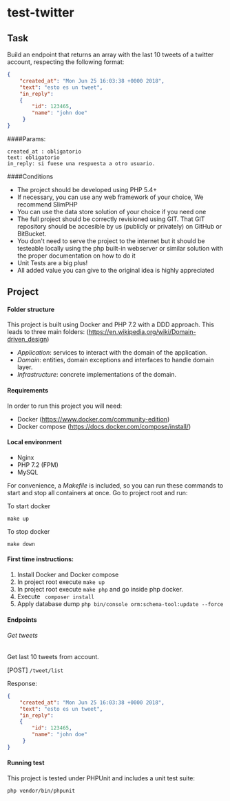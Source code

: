 # test-twitter

## Task

Build an endpoint that returns an array with the last 10 tweets of a twitter account, respecting the following format: 
 
```json
{
    "created_at": "Mon Jun 25 16:03:38 +0000 2018",
    "text": "esto es un tweet",
    "in_reply": 
    {
        "id": 123465,
        "name": "john doe"
     }
}
```
####Params:
```
created_at : obligatorio
text: obligatorio
in_reply: si fuese una respuesta a otro usuario.
```

####Conditions

* The project should be developed using PHP 5.4+
* If necessary, you can use any web framework of your choice, We recommend SlimPHP
* You can use the data store solution of your choice if you need one
* The full project should be correctly revisioned using GIT. That GIT repository should be accesible by us (publicly or privately) on GitHub or BitBucket.
* You don't need to serve the project to the internet but it should be testeable locally using the php built-in webserver or similar solution with the proper documentation on how to do it
* Unit Tests are a big plus!
* All added value you can give to the original idea is highly appreciated

## Project

#### Folder structure
This project is built using Docker and PHP 7.2 with a DDD approach. 
This leads to three main folders: (https://en.wikipedia.org/wiki/Domain-driven_design)
* *Application*: services to interact with the domain of the application.
* *Domain*: entities, domain exceptions and interfaces to handle domain layer.
* *Infrastructure*: concrete implementations of the domain.

#### Requirements
In order to run this project you will need:

* Docker (https://www.docker.com/community-edition)
* Docker compose (https://docs.docker.com/compose/install/)

#### Local environment

* Nginx
* PHP 7.2 (FPM)
* MySQL

For convenience, a *Makefile* is included, so you can run these commands to start and stop all containers at once.
Go to project root and run:

To start docker
```
make up
```

To stop docker
```
make down
```

#### First time instructions:

1) Install Docker and Docker compose
2) In project root execute ``` make up ``` 
3) In project root execute ``` make php ``` and go inside php docker.
4) Execute ``` composer install```
5) Apply database dump ``` php bin/console orm:schema-tool:update --force ```

#### Endpoints
###### Get tweets
Get last 10 tweets from account. 

[POST] ```/tweet/list```

Response:
```json
{
    "created_at": "Mon Jun 25 16:03:38 +0000 2018",
    "text": "esto es un tweet",
    "in_reply": 
    {
        "id": 123465,
        "name": "john doe"
     }
}
```

#### Running test
This project is tested under PHPUnit and includes a unit test suite:
```
php vendor/bin/phpunit
```
